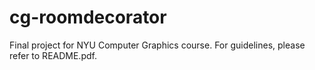 # cg-roomdecorator
Final project for NYU Computer Graphics course.
For guidelines, please refer to README.pdf.
